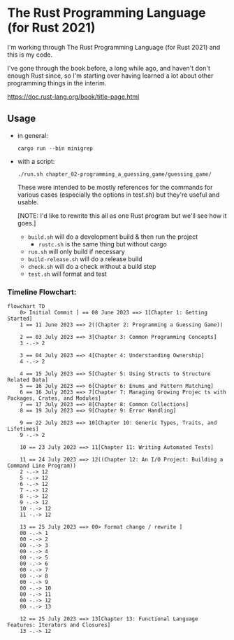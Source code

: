 # The Rust Programming Language (for Rust 2021)

I'm working through The Rust Programming Language (for Rust 2021) and this is my code.

I've gone through the book before, a long while ago, and haven't don't enough Rust since, so I'm starting over having learned a lot about other programming things in the interim.

https://doc.rust-lang.org/book/title-page.html

## Usage

- in general: 

    `cargo run --bin minigrep`

- with a script:  

    `./run.sh chapter_02-programming_a_guessing_game/guessing_game/`

    These were intended to be mostly references for the commands for various cases (especially the options in test.sh) but they're useful and usable.

    [NOTE: I'd like to rewrite this all as one Rust program but we'll see how it goes.]

    - `build.sh` will do a development build & then run the project
        - `rustc.sh` is the same thing but without cargo
    - `run.sh` will only build if necessary
    - `build-release.sh` will do a release build
    - `check.sh` will do a check without a build step
    - `test.sh` will format and test


### Timeline Flowchart: 

```mermaid 
flowchart TD
    0> Initial Commit ] == 08 June 2023 ==> 1[Chapter 1: Getting Started]
    1 == 11 June 2023 ==> 2((Chapter 2: Programming a Guessing Game))

    2 == 03 July 2023 ==> 3[Chapter 3: Common Programming Concepts]
    3 -.-> 2

    3 == 04 July 2023 ==> 4[Chapter 4: Understanding Ownership]
    4 -.-> 2

    4 == 15 July 2023 ==> 5[Chapter 5: Using Structs to Structure Related Data]
    5 == 16 July 2023 ==> 6[Chapter 6: Enums and Pattern Matching]
    6 == 16 July 2023 ==> 7[Chapter 7: Managing Growing Projec ts with Packages, Crates, and Modules]
    7 == 17 July 2023 ==> 8[Chapter 8: Common Collections]
    8 == 19 July 2023 ==> 9[Chapter 9: Error Handling]

    9 == 22 July 2023 ==> 10[Chapter 10: Generic Types, Traits, and Lifetimes]
    9 -.-> 2

    10 == 23 July 2023 ==> 11[Chapter 11: Writing Automated Tests]

    11 == 24 July 2023 ==> 12((Chapter 12: An I/O Project: Building a Command Line Program))
    2 -.-> 12
    5 -.-> 12
    6 -.-> 12
    7 -.-> 12
    8 -.-> 12
    9 -.-> 12
    10 -.-> 12
    11 -.-> 12

    13 == 25 July 2023 ==> 00> Format change / rewrite ]
    00 -.-> 1
    00 -.-> 2
    00 -.-> 3
    00 -.-> 4
    00 -.-> 5
    00 -.-> 6
    00 -.-> 7
    00 -.-> 8
    00 -.-> 9
    00 -.-> 10
    00 -.-> 11
    00 -.-> 12
    00 -.-> 13

    12 == 25 July 2023 ==> 13[Chapter 13: Functional Language Features: Iterators and Closures]
    13 -.-> 12
```